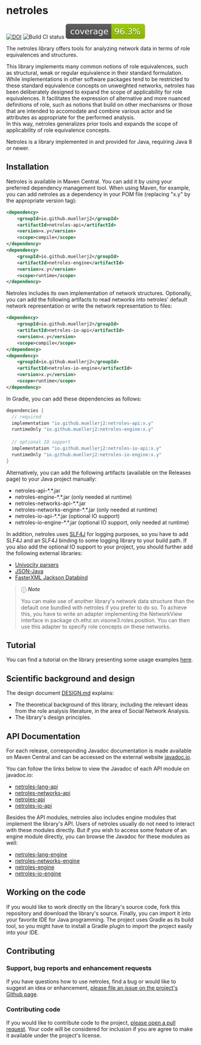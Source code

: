 # netroles

[![DOI](https://zenodo.org/badge/671527401.svg)](https://zenodo.org/badge/latestdoi/671527401) ![Build CI status](https://github.com/muellerj2/netroles/actions/workflows/gradle_build.yml/badge.svg?branch=main&event=push) ![Coverage](https://github.com/muellerj2/netroles/blob/profile-badges/jacoco.svg?raw=true)

The netroles library offers tools for analyzing network data in terms of role equivalences and structures.

This library implements many common notions of role equivalences, such as structural, weak or regular equivalence in their standard formulation.  
While implementations in other software packages tend to be restricted to these standard equivalence concepts on unweighted networks, netroles has been deliberately designed to expand the scope of applicability for role equivalences. It facilitates the expression of alternative and more nuanced definitions of role, such as notions that build on other mechanisms or those that are intended to accomodate and combine various actor and tie attributes as appropriate for the performed analysis.  
In this way, netroles generalizes prior tools and expands the scope of applicability of role equivalence concepts.

Netroles is a library implemented in and provided for Java, requiring Java 8 or newer. 

## Installation

Netroles is available in Maven Central. You can add it by using your preferred dependency management tool. When using Maven, for example, you can add netroles as a dependency in your POM file (replacing "x.y" by the appropriate version tag):

```xml
<dependency>
    <groupId>io.github.muellerj2</groupId>
    <artifactId>netroles-api</artifactId>
    <version>x.y</version>
    <scope>compile</scope>
</dependency>
<dependency>
    <groupId>io.github.muellerj2</groupId>
    <artifactId>netroles-engine</artifactId>
    <version>x.y</version>
    <scope>runtime</scope>
</dependency>
```


Netroles includes its own implementation of network structures. Optionally, you can add the following artifacts to read networks into netroles' default network representation or write the network representation to files:

```xml
<dependency>
    <groupId>io.github.muellerj2</groupId>
    <artifactId>netroles-io-api</artifactId>
    <version>x.y</version>
    <scope>compile</scope>
</dependency>
<dependency>
    <groupId>io.github.muellerj2</groupId>
    <artifactId>netroles-io-engine</artifactId>
    <version>x.y</version>
    <scope>runtime</scope>
</dependency>
```

In Gradle, you can add these dependencies as follows:
```gradle
dependencies {
  // required
  implementation "io.github.muellerj2:netroles-api:x.y"
  runtimeOnly "io.github.muellerj2:netroles-engine:x.y"
  
  // optional IO support
  implementation "io.github.muellerj2:netroles-io-api:x.y"
  runtimeOnly "io.github.muellerj2:netroles-io-engine:x.y"
}
```

Alternatively, you can add the following artifacts (available on the Releases page) to your Java project manually:
* netroles-api-\*.\*.jar
* netroles-engine-\*.\*.jar (only needed at runtime)
* netroles-networks-api-\*.\*.jar
* netroles-networks-engine-\*.\*.jar (only needed at runtime)
* netroles-io-api-\*.\*.jar (optional IO support)
* netroles-io-engine-\*.\*.jar (optional IO support, only needed at runtime)

In addition, netroles uses [SLF4J](https://www.slf4j.org/) for logging purposes, so you have to add SLF4J and an SLF4J binding to some logging library to your build path. If you also add the optional IO support to your project, you should further add the following external libraries:
* [Univocity parsers](https://github.com/uniVocity/univocity-parsers)
* [JSON-Java](https://github.com/stleary/JSON-java)
* [FasterXML Jackson Databind](https://github.com/FasterXML/jackson-databind)


> &#9432; ***Note***
> 
> You can make use of another library's network data structure than the default one bundled with netroles if you prefer to do so. To achieve this, you have to write an adapter implementing the NetworkView interface in package ch.ethz.sn.visone3.roles.position. You can then use this adapter to specify role concepts on these networks.


## Tutorial

You can find a tutorial on the library presenting some usage examples [here](./docs/USAGE.md).

## Scientific background and design

The design document [DESIGN.md](./docs/DESIGN.md) explains:

* The theoretical background of this library, including the relevant ideas from the role analysis literature, in the area of Social Network Analysis.
* The library's design principles.


## API Documentation

For each release, corresponding Javadoc documentation is made available on Maven Central and can be accessed on the external website [javadoc.io](javadoc.io/doc/io.github.muellerj2).

You can follow the links below to view the Javadoc of each API module on javadoc.io:
* [netroles-lang-api](https://javadoc.io/doc/io.github.muellerj2/netroles-lang-api/)
* [netroles-networks-api](https://javadoc.io/doc/io.github.muellerj2/netroles-networks-api/)
* [netroles-api](https://javadoc.io/doc/io.github.muellerj2/netroles-api/)
* [netroles-io-api](https://javadoc.io/doc/io.github.muellerj2/netroles-io-api/)

Besides the API modules, netroles also includes engine modules that implement the library's API. Users of netroles usually do not need to interact with these modules directly. But if you wish to access some feature of an engine module directly, you can browse the Javadoc for these modules as well:
* [netroles-lang-engine](https://javadoc.io/doc/io.github.muellerj2/netroles-lang-engine/)
* [netroles-networks-engine](https://javadoc.io/doc/io.github.muellerj2/netroles-networks-engine/)
* [netroles-engine](https://javadoc.io/doc/io.github.muellerj2/netroles-engine/)
* [netroles-io-engine](https://javadoc.io/doc/io.github.muellerj2/netroles-io-engine/)

## Working on the code

If you would like to work directly on the library's source code, fork this repository and download the library's source. Finally, you can import it into your favorite IDE for Java programming. The project uses Gradle as its build tool, so you might have to install a Gradle plugin to import the project easily into your IDE.


## Contributing

### Support, bug reports and enhancement requests

If you have questions how to use netroles, find a bug or would like to suggest an idea or enhancement, [please file an issue on the project's Github page](https://github.com/muellerj2/netroles/issues).

### Contributing code

If you would like to contribute code to the project, [please open a pull request](https://github.com/muellerj2/netroles/pulls). Your code will be considered for inclusion if you are agree to make it available under the project's license.